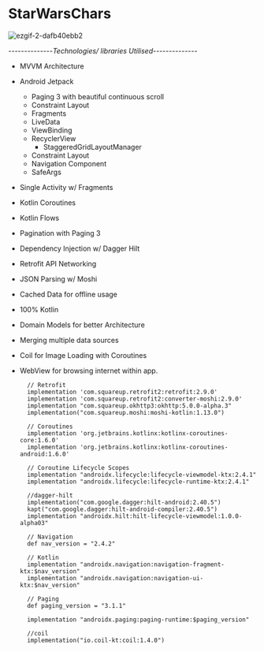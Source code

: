 # StarWarsChars



![ezgif-2-dafb40ebb2](https://user-images.githubusercontent.com/79411811/166935540-a6f1b3f8-1740-45fb-908f-2273af5cad6d.gif)

--------------*Technologies/ libraries Utilised*--------------

- MVVM Architecture

- Android Jetpack
  - Paging 3 with beautiful continuous scroll
  - Constraint Layout
  - Fragments
  - LiveData
  - ViewBinding
  - RecyclerView
    - StaggeredGridLayoutManager
  - Constraint Layout
  - Navigation Component
  - SafeArgs

- Single Activity w/ Fragments

- Kotlin Coroutines

- Kotlin Flows

- Pagination with Paging 3

- Dependency Injection w/ Dagger Hilt

- Retrofit API Networking

- JSON Parsing w/ Moshi

- Cached Data for offline usage

- 100% Kotlin

- Domain Models for better Architecture

- Merging multiple data sources

- Coil for Image Loading with Coroutines 

- WebView for browsing internet within app.




        // Retrofit
        implementation 'com.squareup.retrofit2:retrofit:2.9.0'
        implementation 'com.squareup.retrofit2:converter-moshi:2.9.0'
        implementation "com.squareup.okhttp3:okhttp:5.0.0-alpha.3"
        implementation("com.squareup.moshi:moshi-kotlin:1.13.0")

        // Coroutines
        implementation 'org.jetbrains.kotlinx:kotlinx-coroutines-core:1.6.0'
        implementation 'org.jetbrains.kotlinx:kotlinx-coroutines-android:1.6.0'

        // Coroutine Lifecycle Scopes
        implementation "androidx.lifecycle:lifecycle-viewmodel-ktx:2.4.1"
        implementation "androidx.lifecycle:lifecycle-runtime-ktx:2.4.1"

        //dagger-hilt
        implementation("com.google.dagger:hilt-android:2.40.5")
        kapt("com.google.dagger:hilt-android-compiler:2.40.5")
        implementation "androidx.hilt:hilt-lifecycle-viewmodel:1.0.0-alpha03"

        // Navigation
        def nav_version = "2.4.2"

        // Kotlin
        implementation "androidx.navigation:navigation-fragment-ktx:$nav_version"
        implementation "androidx.navigation:navigation-ui-ktx:$nav_version"

        // Paging
        def paging_version = "3.1.1"

        implementation "androidx.paging:paging-runtime:$paging_version"

        //coil
        implementation("io.coil-kt:coil:1.4.0")

